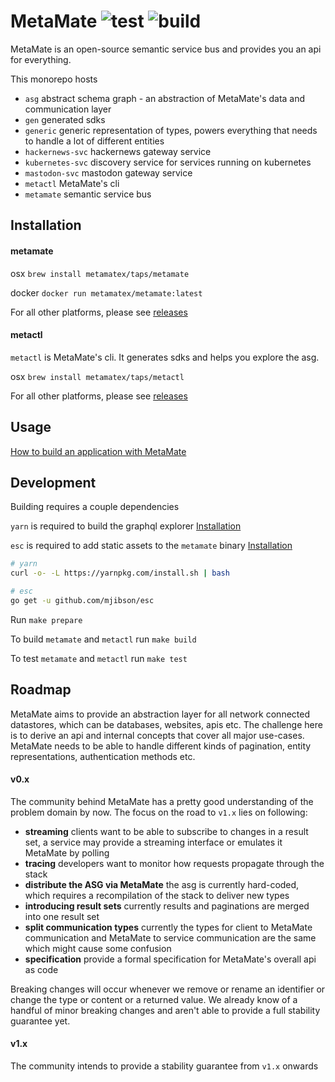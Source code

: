 # MetaMate ![test](https://github.com/metamatex/metamate/workflows/test/badge.svg) ![build](https://github.com/metamatex/metamate/workflows/build/badge.svg)

MetaMate is an open-source semantic service bus and provides you an api for everything.

This monorepo hosts
- `asg` abstract schema graph - an abstraction of MetaMate's data and communication layer
- `gen` generated sdks
- `generic` generic representation of types, powers everything that needs to handle a lot of different entities
- `hackernews-svc` hackernews gateway service
- `kubernetes-svc` discovery service for services running on kubernetes
- `mastodon-svc` mastodon gateway service
- `metactl` MetaMate's cli
- `metamate` semantic service bus

## Installation

#### metamate

osx `brew install metamatex/taps/metamate`

docker `docker run metamatex/metamate:latest`

For all other platforms, please see [releases](https://github.com/metamatex/metamate/releases)

#### metactl

`metactl` is MetaMate's cli. It generates sdks and helps you explore the asg.

osx `brew install metamatex/taps/metactl`

For all other platforms, please see [releases](https://github.com/metamatex/metamate/releases)

## Usage

[How to build an application with MetaMate](https://metamate.io/docs/0.1/how-to-build-an-application-with-metamate/)

## Development

Building requires a couple dependencies

`yarn` is required to build the graphql explorer [Installation](https://classic.yarnpkg.com/en/docs/install/#mac-stable)

`esc` is required to add static assets to the `metamate` binary [Installation](https://github.com/mjibson/esc)

```sh
# yarn
curl -o- -L https://yarnpkg.com/install.sh | bash

# esc
go get -u github.com/mjibson/esc
```

Run `make prepare`

To build `metamate` and `metactl` run `make build`

To test `metamate` and `metactl` run `make test`

## Roadmap

MetaMate aims to provide an abstraction layer for all network connected datastores, which can be databases, websites, apis etc. The challenge here is to derive an api and internal concepts that cover all major use-cases. MetaMate needs to be able to handle different kinds of pagination, entity representations, authentication methods etc.

#### v0.x

The community behind MetaMate has a pretty good understanding of the problem domain by now. The focus on the road to `v1.x` lies on following:

- **streaming** clients want to be able to subscribe to changes in a result set, a service may provide a streaming interface or emulates it MetaMate by polling
- **tracing** developers want to monitor how requests propagate through the stack
- **distribute the ASG via MetaMate** the asg is currently hard-coded, which requires a recompilation of the stack to deliver new types
- **introducing result sets** currently results and paginations are merged into one result set
- **split communication types** currently the types for client to MetaMate communication and MetaMate to service communication are the same which might cause some confusion
- **specification** provide a formal specification for MetaMate's overall api as code

Breaking changes will occur whenever we remove or rename an identifier or change the type or content or a returned value. We already know of a handful of minor breaking changes and aren't able to provide a full stability guarantee yet.

#### v1.x

The community intends to provide a stability guarantee from `v1.x` onwards